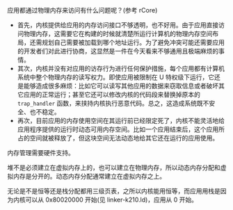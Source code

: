 应用都通过物理内存来访问有什么问题呢？(参考 rCore)

- 首先，内核提供给应用的内存访问接口不够透明，也不好用。由于应用直接访问物理内存，这需要它在构建的时候就清楚所运行计算机的物理内存空间布局，还需规划自己需要被加载到哪个地址运行。为了避免冲突可能还需要应用的开发者们对此进行协商，这显然是一件在今天看来不够通用且极端麻烦的事情。
- 其次，内核并没有对应用的访存行为进行任何保护措施，每个应用都有计算机系统中整个物理内存的读写权力。即使应用被限制在 U 特权级下运行，它还是能够造成很多麻烦：比如它可以读写其他应用的数据来窃取信息或者破坏其它应用的正常运行；甚至它还可以修改内核的代码段来替换掉原本的 `trap_handler` 函数，来挟持内核执行恶意代码。总之，这造成系统既不安全、也不稳定。
- 再次，目前应用的内存使用空间在其运行前已经限定死了，内核不能灵活地给应用程序提供的运行时动态可用内存空间。比如一个应用结束后，这个应用所占的空间就被释放了，但这块空间无法动态地给其它还在运行的应用使用。

内存管理需要硬件支持。 

堆不是必须建立在虚拟内存上的，也可以建立在物理内存，所以动态内存分配和虚拟内存是分开的。动态内存分配通常建立在虚拟内存之上。

无论是不是恒等还是栈分配都用三级页表，之所以内核能用恒等，而应用用栈是因为内核可以从 0x80020000 开始(见 linker-k210.ld)，应用从 0 开始。

